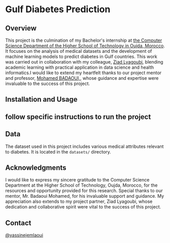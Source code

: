 # Gulf Diabetes Prediction
## Overview
This project is the culmination of my Bachelor's internship at [the Computer Science Department of the Higher School of Technology in Oujda, Morocco](http://esto.ump.ma/). It focuses on the analysis of medical datasets and the development of machine learning models to predict diabetes in Gulf countries. This work was carried out in collaboration with my colleague, [Ziad Lyagoubi](https://www.linkedin.com/in/ziad-lyagoubi-04b5381bb), blending academic learning with practical application in data science and health informatics.I would like to extend my heartfelt thanks to our project mentor and professor, [Mohamed BADAOUI,](https://www.researchgate.net/profile/Badaoui-Mohammed), whose guidance and expertise were invaluable to the success of this project.

## Installation and Usage

## follow specific instructions to run the project


## Data

The dataset used in this project includes various medical attributes relevant to diabetes. It is located in the `datasets/` directory.


## Acknowledgments
I would like to express my sincere gratitude to the Computer Science Department at the Higher School of Technology, Oujda, Morocco, for the resources and opportunity provided for this research. Special thanks to our mentor, Mr. Badaoui Mohamed, for his invaluable support and guidance. My appreciation also extends to my project partner, Ziad Lyagoubi, whose dedication and collaborative spirit were vital to the success of this project.

## Contact
[@yassinejemlaoui](https://twitter.com/yassinejemlaoui)
